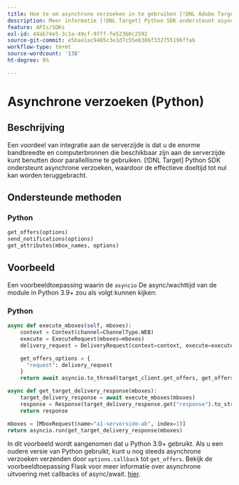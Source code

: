 ```yaml
---
title: Hoe te om asynchrone verzoeken in te gebruiken [!DNL Adobe Target] Python SDK
description: Meer informatie [!DNL Target] Python SDK ondersteunt asynchrone verzoeken, waardoor de effectieve doeltijd tot nul kan worden teruggebracht.
feature: APIs/SDKs
exl-id: 44ab74e5-3c1a-49cf-9fff-fe523b0c2592
source-git-commit: e5bae1ac9485c3e1d7c55e6386f332755196ffab
workflow-type: tm+mt
source-wordcount: '138'
ht-degree: 0%

---
```


# Asynchrone verzoeken (Python)

## Beschrijving

Een voordeel van integratie aan de serverzijde is dat u de enorme bandbreedte en computerbronnen die beschikbaar zijn aan de serverzijde kunt benutten door parallellisme te gebruiken. [!DNL Target] Python SDK ondersteunt asynchrone verzoeken, waardoor de effectieve doeltijd tot nul kan worden teruggebracht.

## Ondersteunde methoden

### Python

```python {line-numbers="true"}
get_offers(options)
send_notifications(options)
get_attributes(mbox_names, options)
```

## Voorbeeld

Een voorbeeldtoepassing waarin de `asyncio` De async/wachttijd van de module in Python 3.9+ zou als volgt kunnen kijken:

### Python

```python {line-numbers="true"}
async def execute_mboxes(self, mboxes):
    context = Context(channel=ChannelType.WEB)
    execute = ExecuteRequest(mboxes=mboxes)
    delivery_request = DeliveryRequest(context=context, execute=execute)

    get_offers_options = {
      "request": delivery_request
    }
    return await asyncio.to_thread(target_client.get_offers, get_offers_options)

async def get_target_delivery_response(mboxes):
    target_delivery_response = await execute_mboxes(mboxes)
    response = Response(target_delivery_response.get("response").to_str(), status=200, mimetype='application/json')
    return response

mboxes = [MboxRequest(name="a1-serverside-ab", index=1)]
return asyncio.run(get_target_delivery_response(mboxes)
```

In dit voorbeeld wordt aangenomen dat u Python 3.9+ gebruikt. Als u een oudere versie van Python gebruikt, kunt u nog steeds asynchrone verzoeken verzenden door `options.callback` tot `get_offers`. Bekijk de voorbeeldtoepassing Flask voor meer informatie over asynchrone uitvoering met callbacks of async/await. [hier](https://github.com/adobe/target-python-sdk/blob/main/samples/app.py).
